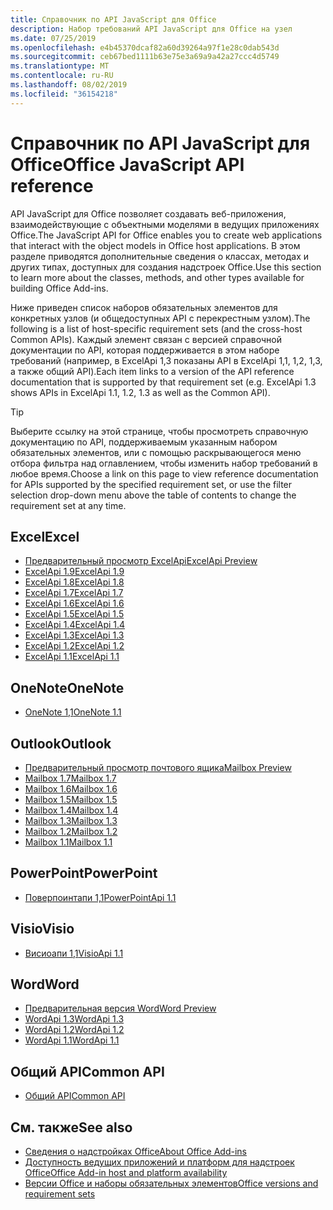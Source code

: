```yaml
---
title: Справочник по API JavaScript для Office
description: Набор требований API JavaScript для Office на узел
ms.date: 07/25/2019
ms.openlocfilehash: e4b45370dcaf82a60d39264a97f1e28c0dab543d
ms.sourcegitcommit: ceb67bed1111b63e75e3a69a9a42a27ccc4d5749
ms.translationtype: MT
ms.contentlocale: ru-RU
ms.lasthandoff: 08/02/2019
ms.locfileid: "36154218"
---
```

# <a name="office-javascript-api-reference"></a><span data-ttu-id="c2b97-103">Справочник по API JavaScript для Office</span><span class="sxs-lookup"><span data-stu-id="c2b97-103">Office JavaScript API reference</span></span>

<span data-ttu-id="c2b97-104">API JavaScript для Office позволяет создавать веб-приложения, взаимодействующие с объектными моделями в ведущих приложениях Office.</span><span class="sxs-lookup"><span data-stu-id="c2b97-104">The JavaScript API for Office enables you to create web applications that interact with the object models in Office host applications.</span></span> <span data-ttu-id="c2b97-105">В этом разделе приводятся дополнительные сведения о классах, методах и других типах, доступных для создания надстроек Office.</span><span class="sxs-lookup"><span data-stu-id="c2b97-105">Use this section to learn more about the classes, methods, and other types available for building Office Add-ins.</span></span>

<span data-ttu-id="c2b97-106">Ниже приведен список наборов обязательных элементов для конкретных узлов (и общедоступных API с перекрестным узлом).</span><span class="sxs-lookup"><span data-stu-id="c2b97-106">The following is a list of host-specific requirement sets (and the cross-host Common APIs).</span></span> <span data-ttu-id="c2b97-107">Каждый элемент связан с версией справочной документации по API, которая поддерживается в этом наборе требований (например, в ExcelApi 1,3 показаны API в ExcelApi 1,1, 1,2, 1,3, а также общий API).</span><span class="sxs-lookup"><span data-stu-id="c2b97-107">Each item links to a version of the API reference documentation that is supported by that requirement set (e.g. ExcelApi 1.3 shows APIs in ExcelApi 1.1, 1.2, 1.3 as well as the Common API).</span></span>

> [!TIP]
> <span data-ttu-id="c2b97-108">Выберите ссылку на этой странице, чтобы просмотреть справочную документацию по API, поддерживаемым указанным набором обязательных элементов, или с помощью раскрывающегося меню отбора фильтра над оглавлением, чтобы изменить набор требований в любое время.</span><span class="sxs-lookup"><span data-stu-id="c2b97-108">Choose a link on this page to view reference documentation for APIs supported by the specified requirement set, or use the filter selection drop-down menu above the table of contents to change the requirement set at any time.</span></span>

## <a name="excel"></a><span data-ttu-id="c2b97-109">Excel</span><span class="sxs-lookup"><span data-stu-id="c2b97-109">Excel</span></span>

- [<span data-ttu-id="c2b97-110">Предварительный просмотр ExcelApi</span><span class="sxs-lookup"><span data-stu-id="c2b97-110">ExcelApi Preview</span></span>](/javascript/api/excel?view=excel-js-preview)
- [<span data-ttu-id="c2b97-111">ExcelApi 1.9</span><span class="sxs-lookup"><span data-stu-id="c2b97-111">ExcelApi 1.9</span></span>](/javascript/api/excel?view=excel-js-1.9)
- [<span data-ttu-id="c2b97-112">ExcelApi 1.8</span><span class="sxs-lookup"><span data-stu-id="c2b97-112">ExcelApi 1.8</span></span>](/javascript/api/excel?view=excel-js-1.8)
- [<span data-ttu-id="c2b97-113">ExcelApi 1.7</span><span class="sxs-lookup"><span data-stu-id="c2b97-113">ExcelApi 1.7</span></span>](/javascript/api/excel?view=excel-js-1.7)
- [<span data-ttu-id="c2b97-114">ExcelApi 1.6</span><span class="sxs-lookup"><span data-stu-id="c2b97-114">ExcelApi 1.6</span></span>](/javascript/api/excel?view=excel-js-1.6)
- [<span data-ttu-id="c2b97-115">ExcelApi 1.5</span><span class="sxs-lookup"><span data-stu-id="c2b97-115">ExcelApi 1.5</span></span>](/javascript/api/excel?view=excel-js-1.5)
- [<span data-ttu-id="c2b97-116">ExcelApi 1.4</span><span class="sxs-lookup"><span data-stu-id="c2b97-116">ExcelApi 1.4</span></span>](/javascript/api/excel?view=excel-js-1.4)
- [<span data-ttu-id="c2b97-117">ExcelApi 1.3</span><span class="sxs-lookup"><span data-stu-id="c2b97-117">ExcelApi 1.3</span></span>](/javascript/api/excel?view=excel-js-1.3)
- [<span data-ttu-id="c2b97-118">ExcelApi 1.2</span><span class="sxs-lookup"><span data-stu-id="c2b97-118">ExcelApi 1.2</span></span>](/javascript/api/excel?view=excel-js-1.2)
- [<span data-ttu-id="c2b97-119">ExcelApi 1.1</span><span class="sxs-lookup"><span data-stu-id="c2b97-119">ExcelApi 1.1</span></span>](/javascript/api/excel?view=excel-js-1.1)

## <a name="onenote"></a><span data-ttu-id="c2b97-120">OneNote</span><span class="sxs-lookup"><span data-stu-id="c2b97-120">OneNote</span></span>

- [<span data-ttu-id="c2b97-121">OneNote 1,1</span><span class="sxs-lookup"><span data-stu-id="c2b97-121">OneNote 1.1</span></span>](/javascript/api/onenote?view=onenote-js-1.1)

## <a name="outlook"></a><span data-ttu-id="c2b97-122">Outlook</span><span class="sxs-lookup"><span data-stu-id="c2b97-122">Outlook</span></span>

- [<span data-ttu-id="c2b97-123">Предварительный просмотр почтового ящика</span><span class="sxs-lookup"><span data-stu-id="c2b97-123">Mailbox Preview</span></span>](/javascript/api/outlook?view=outlook-js-preview)
- [<span data-ttu-id="c2b97-124">Mailbox 1.7</span><span class="sxs-lookup"><span data-stu-id="c2b97-124">Mailbox 1.7</span></span>](/javascript/api/outlook?view=outlook-js-1.7)
- [<span data-ttu-id="c2b97-125">Mailbox 1.6</span><span class="sxs-lookup"><span data-stu-id="c2b97-125">Mailbox 1.6</span></span>](/javascript/api/outlook?view=outlook-js-1.6)
- [<span data-ttu-id="c2b97-126">Mailbox 1.5</span><span class="sxs-lookup"><span data-stu-id="c2b97-126">Mailbox 1.5</span></span>](/javascript/api/outlook?view=outlook-js-1.5)
- [<span data-ttu-id="c2b97-127">Mailbox 1.4</span><span class="sxs-lookup"><span data-stu-id="c2b97-127">Mailbox 1.4</span></span>](/javascript/api/outlook?view=outlook-js-1.4)
- [<span data-ttu-id="c2b97-128">Mailbox 1.3</span><span class="sxs-lookup"><span data-stu-id="c2b97-128">Mailbox 1.3</span></span>](/javascript/api/outlook?view=outlook-js-1.3)
- [<span data-ttu-id="c2b97-129">Mailbox 1.2</span><span class="sxs-lookup"><span data-stu-id="c2b97-129">Mailbox 1.2</span></span>](/javascript/api/outlook?view=outlook-js-1.2)
- [<span data-ttu-id="c2b97-130">Mailbox 1.1</span><span class="sxs-lookup"><span data-stu-id="c2b97-130">Mailbox 1.1</span></span>](/javascript/api/outlook?view=outlook-js-1.1)

## <a name="powerpoint"></a><span data-ttu-id="c2b97-131">PowerPoint</span><span class="sxs-lookup"><span data-stu-id="c2b97-131">PowerPoint</span></span>

- [<span data-ttu-id="c2b97-132">Поверпоинтапи 1,1</span><span class="sxs-lookup"><span data-stu-id="c2b97-132">PowerPointApi 1.1</span></span>](/javascript/api/powerpoint?view=powerpoint-js-1.1)

## <a name="visio"></a><span data-ttu-id="c2b97-133">Visio</span><span class="sxs-lookup"><span data-stu-id="c2b97-133">Visio</span></span>

- [<span data-ttu-id="c2b97-134">Висиоапи 1,1</span><span class="sxs-lookup"><span data-stu-id="c2b97-134">VisioApi 1.1</span></span>](/javascript/api/visio?view=visio-js-1.1)

## <a name="word"></a><span data-ttu-id="c2b97-135">Word</span><span class="sxs-lookup"><span data-stu-id="c2b97-135">Word</span></span>

- [<span data-ttu-id="c2b97-136">Предварительная версия Word</span><span class="sxs-lookup"><span data-stu-id="c2b97-136">Word Preview</span></span>](/javascript/api/word?view=word-js-preview)
- [<span data-ttu-id="c2b97-137">WordApi 1.3</span><span class="sxs-lookup"><span data-stu-id="c2b97-137">WordApi 1.3</span></span>](/javascript/api/word?view=word-js-1.3)
- [<span data-ttu-id="c2b97-138">WordApi 1.2</span><span class="sxs-lookup"><span data-stu-id="c2b97-138">WordApi 1.2</span></span>](/javascript/api/word?view=word-js-1.2)
- [<span data-ttu-id="c2b97-139">WordApi 1.1</span><span class="sxs-lookup"><span data-stu-id="c2b97-139">WordApi 1.1</span></span>](/javascript/api/word?view=word-js-1.1)

## <a name="common-api"></a><span data-ttu-id="c2b97-140">Общий API</span><span class="sxs-lookup"><span data-stu-id="c2b97-140">Common API</span></span>

- [<span data-ttu-id="c2b97-141">Общий API</span><span class="sxs-lookup"><span data-stu-id="c2b97-141">Common API</span></span>](/javascript/api/office?view=common-js)

## <a name="see-also"></a><span data-ttu-id="c2b97-142">См. также</span><span class="sxs-lookup"><span data-stu-id="c2b97-142">See also</span></span>

- [<span data-ttu-id="c2b97-143">Сведения о надстройках Office</span><span class="sxs-lookup"><span data-stu-id="c2b97-143">About Office Add-ins</span></span>](/office/dev/add-ins/overview)
- [<span data-ttu-id="c2b97-144">Доступность ведущих приложений и платформ для надстроек Office</span><span class="sxs-lookup"><span data-stu-id="c2b97-144">Office Add-in host and platform availability</span></span>](/office/dev/add-ins/overview/office-add-in-availability)
- [<span data-ttu-id="c2b97-145">Версии Office и наборы обязательных элементов</span><span class="sxs-lookup"><span data-stu-id="c2b97-145">Office versions and requirement sets</span></span>](/office/dev/add-ins/develop/office-versions-and-requirement-sets)

